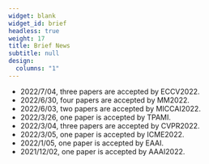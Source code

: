 ```yaml
---
widget: blank
widget_id: brief
headless: true
weight: 17
title: Brief News
subtitle: null
design:
  columns: "1"
---
```

* 2022/7/04, three papers are accepted by ECCV2022.
* 2022/6/30, four papers are accepted by MM2022.
* 2022/6/03, two papers are accepted by MICCAI2022.
* 2022/3/26, one paper is accepted by TPAMI.
* 2022/3/04, three papers are accepted by CVPR2022.
* 2022/3/05, one paper is accepted by ICME2022.
* 2022/1/05, one paper is accepted by EAAI.
* 2021/12/02, one paper is accepted by AAAI2022.
